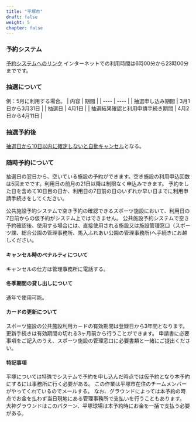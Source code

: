 ```yaml
---
title: "平塚市"
draft: false
weight: 5
chapter: false
---
```


### 予約システム

[予約システムへのリンク](https://shisetsu.city.hiratsuka.kanagawa.jp/)
インターネットでの利用時間は6時00分から23時00分までです。

### 抽選について

例：5月に利用する場合。
| 内容 | 期間 |
| ---- | ---- |
| 抽選申し込み期間 | 3月1日から3月31日 |
|  抽選日 | 4月1日 |
|  抽選結果確認と利用申請手続き期間 | 4月2日から4月11日 |

### 抽選予約後

[抽選日から10日以内に確定しないと自動キャンセル](http://www.city.hiratsuka.kanagawa.jp/shisetu/page-c_02995.html)となる。

### 随時予約について

抽選日の翌日から、空いている施設の予約ができます。空き施設の利用申込回数は5回までです。利用日の前月の21日以降は制限なく申込みできます。
予約をした日を含めて10日目の日か、利用日の7日前の日のいずれか早い日までに利用申請手続きをしてください。

公共施設予約システムで空き予約の確認できるスポーツ施設において、利用日の7日前からの仮予約がシステム上ではできません。
公共施設予約システムで空き予約確認後、使用する場合には、直接使用される施設又は施設管理窓口（スポーツ課、総合公園の管理事務所、馬入ふれあい公園の管理事務所)へ手続きにお越しください。

#### キャンセル時のペナルティについて

キャンセルの仕方は管理事務所に電話する。

#### 冬季期間の貸し出しについて

通年で使用可能。

#### カードの更新について

スポーツ施設の公共施設利用カ－ドの有効期間は登録日から3年間となります。
更新手続きは有効期間の切れる3ヶ月前から行うことができます。
申請書に必要事項をご記入のうえ、スポーツ施設の管理窓口に必要書類と一緒にご提出ください。

#### 特記事項

平塚については特殊でシステムで予約を申し込んだ時点では仮予約となり本予約にするには事務所に行く必要がある。
この作業は平塚市在住のチームメンバーがやってくれているのでメールする。
なお、グラウンドによっては本予約の時点でお金を払わず当日現地にある管理事務所で支払いを行うこともあります。
大神グラウンドはこのパターン、平塚球場は本予約時にお金を一括で支払う必要がある。

